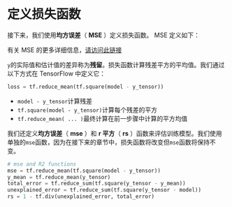 # 定义损失函数

接下来，我们使用**均方误差**（ **MSE** ）定义损失函数。 MSE 定义如下：

有关 MSE 的更多详细信息，[请访问此链接](http://www.statisticshowto.com/mean-squared-error/)

`y`的实际值和估计值的差异称为**残留**。损失函数计算残差平方的平均值。我们通过以下方式在 TensorFlow 中定义它：

```py
loss = tf.reduce_mean(tf.square(model - y_tensor))
```

*   `model - y_tensor`计算残差
*   `tf.square(model - y_tensor)`计算每个残差的平方
*   `tf.reduce_mean( ... )`最终计算在前一步骤中计算的平方均值

我们还定义**均方误差**（ **mse** ）和 **r 平方**（ **rs** ）函数来评估训练模型。我们使用单独的`mse`函数，因为在接下来的章节中，损失函数将改变但`mse`函数将保持不变。

```py
# mse and R2 functions
mse = tf.reduce_mean(tf.square(model - y_tensor))
y_mean = tf.reduce_mean(y_tensor)
total_error = tf.reduce_sum(tf.square(y_tensor - y_mean))
unexplained_error = tf.reduce_sum(tf.square(y_tensor - model))
rs = 1 - tf.div(unexplained_error, total_error)
```